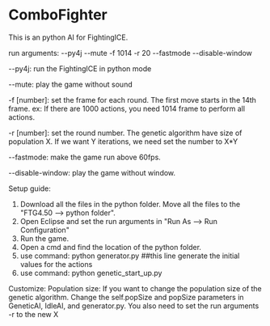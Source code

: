 # ComboFighter
This is an python AI for FightingICE.

run arguments:
--py4j --mute -f 1014 -r 20 --fastmode --disable-window

--py4j: run the FightingICE in python mode

--mute: play the game without sound

-f [number]: set the frame for each round. The first move starts in the 14th frame. ex: If there are 1000 actions, you need 1014 frame to perform all actions.

-r [number]: set the round number. The genetic algorithm have size of population X. If we want Y iterations, we need set the number to X*Y

--fastmode: make the game run above 60fps.

--disable-window: play the game without window.


Setup guide:
1. Download all the files in the python folder. Move all the files to the "FTG4.50 --> python folder".
2. Open Eclipse and set the run arguments in "Run As --> Run Configuration"
3. Run the game.
4. Open a cmd and find the location of the python folder.
5. use command: python generator.py    ##this line generate the initial values for the actions
6. use command: python genetic_start_up.py

Customize:
Population size: If you want to change the population size of the genetic algorithm. Change the self.popSize and popSize parameters in GeneticAI, IdleAI, and generator.py. You also need to set the run arguments -r to the new X
